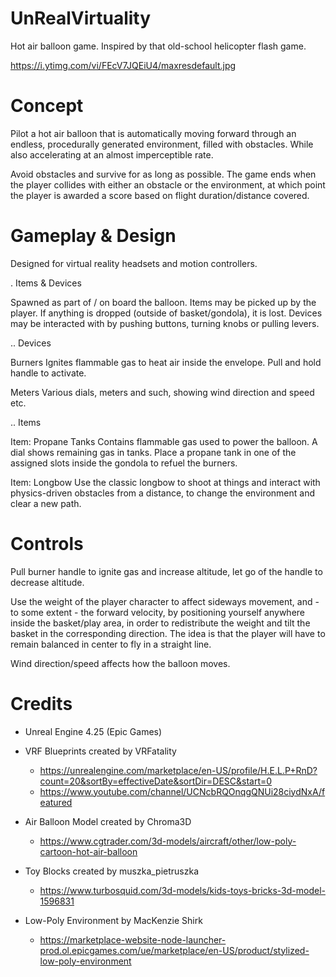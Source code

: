 # UnRealVirtuality
Hot air balloon game. Inspired by that old-school helicopter flash game.

https://i.ytimg.com/vi/FEcV7JQEiU4/maxresdefault.jpg

# Concept 
Pilot a hot air balloon that is automatically moving forward through an endless, procedurally generated environment, filled with obstacles. While also accelerating at an almost imperceptible rate. 

Avoid obstacles and survive for as long as possible. The game ends when the player collides with either an obstacle or the environment, at which point the player is awarded a score based on flight duration/distance covered. 

# Gameplay & Design
Designed for virtual reality headsets and motion controllers. 

. Items & Devices

Spawned as part of / on board the balloon. 
Items may be picked up by the player.
If anything is dropped (outside of basket/gondola), it is lost.
Devices may be interacted with by pushing buttons, turning knobs or pulling levers. 

.. Devices 

Burners
Ignites flammable gas to heat air inside the envelope. Pull and hold handle to activate. 

Meters
Various dials, meters and such, showing wind direction and speed etc. 

.. Items

Item: Propane Tanks 
Contains flammable gas used to power the balloon. A dial shows remaining gas in tanks. 
Place a propane tank in one of the assigned slots inside the gondola to refuel the burners.

Item: Longbow
Use the classic longbow to shoot at things and interact with physics-driven obstacles from a distance, to change the environment and clear a new path. 

# Controls
Pull burner handle to ignite gas and increase altitude, let go of the handle to decrease altitude. 

Use the weight of the player character to affect sideways movement, and - to some extent - the forward velocity,  by positioning yourself anywhere inside the  basket/play area, in order to redistribute the weight and tilt the basket in the corresponding direction. The idea is that the player will have to remain balanced in center to fly in a straight line.

Wind direction/speed affects how the balloon moves. 

# Credits

- Unreal Engine 4.25 (Epic Games)

- VRF Blueprints created by VRFatality
  - https://unrealengine.com/marketplace/en-US/profile/H.E.L.P+RnD?count=20&sortBy=effectiveDate&sortDir=DESC&start=0
  - https://www.youtube.com/channel/UCNcbRQOnqgQNUi28ciydNxA/featured
    
- Air Balloon Model created by Chroma3D
  - https://www.cgtrader.com/3d-models/aircraft/other/low-poly-cartoon-hot-air-balloon

- Toy Blocks created by muszka_pietruszka
  - https://www.turbosquid.com/3d-models/kids-toys-bricks-3d-model-1596831
  
- Low-Poly Environment by MacKenzie Shirk
  - https://marketplace-website-node-launcher-prod.ol.epicgames.com/ue/marketplace/en-US/product/stylized-low-poly-environment



